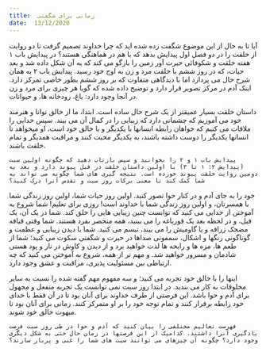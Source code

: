 ```yaml
---
title:  زمانی برای شگفتی
date:  13/12/2020
---
```


آیا تا به حال از این موضوع شگفت زده شده اید که چرا خداوند تصمیم گرفت تا دو روایت از خلقت را در دو فصل اول پیدایش بدهد که با هم در هماهنگی هستند؟ در پیدایش باب ۱ هفته خلقت و شکوفائی حیرت آور زمین را بازگو می کند که به آن شکل داده شد و بعد حیات، که در روز ششم با خلقت مرد و زن به اوج خود رسید. پیدایش باب ۲ به همان شرح حال می پردازد اما با دیدگاهی متفاوت که بر روز ششم بطور خاصی تمرکز دارد. اینک آدم در مرکز تصویر قرار دارد و توضیح داده شده که گویا هر چیزی برای مرد و زن در آنجا وجود دارد: باغ، رودخانه ها، و حیوانات.

داستان خلقت بسیار عمیقتر از یک شرح حال ساده است. ابتدا، ما از خالق توانا و هنرمند خود می آموزیم که چشمانی دارد که زیبایی را در کمال آن می بیند. سپس خدایی را ملاقات می کنیم که خواهان رابطه انسانها با یکدیگر و با خالق خود است، او میخواهد تا انسانها یکدیگر را دوست داشته باشند، به یکدیگر محبت کنند و مراقبت همدیگر و تمام خلقت باشند.

`پیدایش باب ۱ و ۲ را بخوانید و سپس بازتاب دهید که چگونه اولین سبت (پیدایش ۲: ۱ تا ۳) با اولین داستان خلقت در قبل پیوند دارد و بعد به دومین روایت خلقت پیوند خورده است. نتیجه گیری های شما چگونه می تواند به شما کمک کند تا معنی برکات روز سبت و تقدس آنرا درک کنید؟`

خود را به جای آدم و در کنار حوا تصور کنید. اولین روز حیات شما، اولین روز زندگی شما با همسرتان، و اولین روز زندگی شما با خداوند است! روزی برای تعلیم! شما شروع به آموختن از خدایی می کنید که توانست چنین زیبایی هایی را خلق کند. شما در یک آن، یک فیل، و در لحظه بعد یک قورباغه را می بینید، همه منحصر بفرد هستند. شما وقتی قیافه مضحک زرافه و یا گاومیش را می بیند، تبسم می کنید. شما با دیدن زیبایی و عظمت و گوناگونی رنگها و اشکال، سمفونی صداها در حیرت و شگفتی سکوت می کنید؛ شما از طعم ها، مزه ها و رایحه ها لذت خواهید برد و از دیدن و کاوش در تار و پود هستی شادمان و مسرور خواهید شد. و مهم تر از همه، شروع به آموختن می کنید که چه ارتباطی بین مسئولیت پذیری، مراقبت و عشق وجود دارد.

اینها را با خالق خود تجربه می کنید؛ و سه مفهوم مهم گفته شده را نسبت به سایر مخلوقات به کار می بندید. در ابتدا روز سبت نمی توانست یک تجربه منفعل و مجهول برای آدم و حوا باشد. این فرصتی از طرف خداوند برای آنان بود تا در آن فقط با خدای خود رابطه برقرار کنند و تمام توجه خود را بر او متمرکز کنند. زمانی برای آنان بود تا مبهوت خالق خود شوند.

`فهرست تعالیم مختلفی را بیان کنید که آدم و حوا در طی روز سبت فرصت یادگیری آنرا داشتند. کدامیک از این فرصتها در زمان حال حتی به شکل دیگری وجود دارد؟ چگونه آن چیزهای می توانند سبت های شما را غنی و پربار سازند؟`